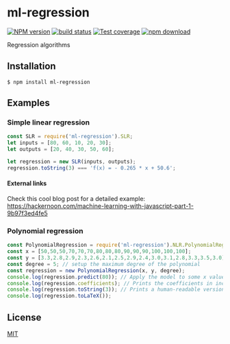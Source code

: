 # ml-regression

  [![NPM version][npm-image]][npm-url]
  [![build status][travis-image]][travis-url]
  [![Test coverage][coveralls-image]][coveralls-url]
  [![npm download][download-image]][download-url]

Regression algorithms

## Installation

`$ npm install ml-regression`

## Examples

### Simple linear regression

```js
const SLR = require('ml-regression').SLR;
let inputs = [80, 60, 10, 20, 30];
let outputs = [20, 40, 30, 50, 60];

let regression = new SLR(inputs, outputs);
regression.toString(3) === 'f(x) = - 0.265 * x + 50.6';
```

#### External links

Check this cool blog post for a detailed example:
https://hackernoon.com/machine-learning-with-javascript-part-1-9b97f3ed4fe5

### Polynomial regression

```js
const PolynomialRegression = require('ml-regression').NLR.PolynomialRegression;
const x = [50,50,50,70,70,70,80,80,80,90,90,90,100,100,100];
const y = [3.3,2.8,2.9,2.3,2.6,2.1,2.5,2.9,2.4,3.0,3.1,2.8,3.3,3.5,3.0];
const degree = 5; // setup the maximum degree of the polynomial
const regression = new PolynomialRegression(x, y, degree);
console.log(regression.predict(80)); // Apply the model to some x value. Prints 2.547.
console.log(regression.coefficients); // Prints the coefficients in increasing order of power (from 0 to degree).
console.log(regression.toString(3)); // Prints a human-readable version of the function.
console.log(regression.toLaTeX());
```

## License

  [MIT](./LICENSE)

[npm-image]: https://img.shields.io/npm/v/ml-regression.svg?style=flat-square
[npm-url]: https://npmjs.org/package/ml-regression
[travis-image]: https://img.shields.io/travis/mljs/regression/master.svg?style=flat-square
[travis-url]: https://travis-ci.org/mljs/regression
[coveralls-image]: https://img.shields.io/coveralls/mljs/regression.svg?style=flat-square
[coveralls-url]: https://coveralls.io/github/mljs/regression
[download-image]: https://img.shields.io/npm/dm/ml-regression.svg?style=flat-square
[download-url]: https://npmjs.org/package/ml-regression
